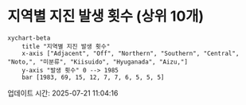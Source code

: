 # 지역별 지진 발생 횟수 (상위 10개)

```mermaid
xychart-beta
    title "지역별 지진 발생 횟수"
    x-axis ["Adjacent", "Off", "Northern", "Southern", "Central", "Noto,", "미분류", "Kiisuido", "Hyuganada", "Aizu,"]
    y-axis "발생 횟수" 0 --> 1985
    bar [1983, 69, 15, 12, 7, 7, 6, 5, 5, 5]
```

업데이트 시간: 2025-07-21 11:04:16
